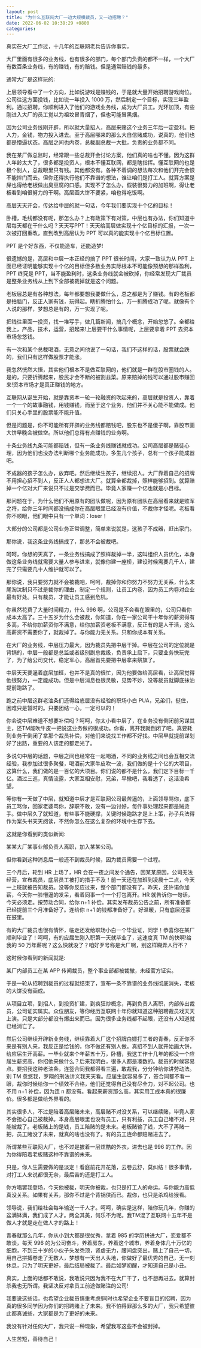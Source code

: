 ```yaml
---
layout: post
title: "为什么互联网大厂一边大规模裁员，又一边招聘？"
date: 2022-06-02 10:38:29 +0800
categories:
---
```

真实在大厂工作过，十几年的互联网老兵告诉你事实，

大厂里面有很多的业务线，也有很多的部门，每个部门负责的都不一样，一个大厂有数百条业务线，有的赚钱，有的赔钱。但是通常赔钱的最多。

通常大厂是这样玩的:

上层领导看中了一个方向，比如说游戏是赚钱的，于是就大量开始招聘游戏岗位。公司往这方面投钱，比如说一年投入 1000 万，然后制定一个目标，实现三年盈利。通过招聘，你顺利进入了他们的游戏业务线，成为大厂员工。光环加顶，有些刚进入大厂的员工觉以为祖坟冒青烟了，但也可能冒黑烟。

因为公司业务线刚开辟，所以就大量招人，高层来赌这个业务三年后一定盈利。把人力，金钱，物力投入进去。至于高层哪来的那么大自信赌成功，说真的，他们也都是懵逼状态。高层之间也内卷，总裁副总裁一大批，负责的业务都不同。

我在某厂做总监时，经常跟一些总裁开会讨论方案，他们真的啥也不懂。因为这群人年龄太大了，很多都是投资人，根本不懂互联网，都是瞎指挥。懂互联网的也是极个别人，总裁眼里只有钱。其他都没有。各种不着调的想法每次和他们开完会恨不能摔门而去。但你还得执行他们不靠谱的想法，谁让咱们是打工人。就算方案是屎也得给老板做出臭豆腐的口感。实现不了怎么办，假装很努力的加班啊，得让老板看到咱很努力的干啊。高层画大饼不要紧，咱也得吃饭啊。

高层天天开会，传达给中层的就一句话，今年我们要实现十个亿的目标！

卧槽，毛线都没有呢，那怎么办？上有政策下有对策，中层也有办法，你们知道中层每天都在干什么吗？天天写PPT！天天给高层做实现十个亿目标的汇报，一次一次被打回重改，直到改到高层认为 PPT 可以真的能实现十个亿目标位置。

PPT 是个好东西，不仅能造车，还能造梦!

很遗憾的是，高层和中层一本正经的搞了 PPT 很长时间，大家一致认为从 PPT 上面已经证明能够实现十个亿的目标但多数业务实际根本不可能像预想的那样盈利，PPT 终究是 PPT，当不能盈利时，这条业务线就会被砍掉，你经常发现大厂裁员是整条业务线从上到下全部被裁掉就是这个问题。

老板层总是有各种想法，每年都要想我要做什么，总之都是为了赚钱。有的老板都是拍脑门，反正人家有钱，玩得起。瞎折腾怕什么，万一折腾成功了呢。就像有个人说的那样，梦想总是有的，万一实现了呢。

把钱往里面一投资，找一堆写手，做几篇新闻，搞几个概念，开始忽悠了。全都给我上，产品，技术，运营，招起来!上层要干什么事情呢，上层要拿着 PPT 去资本市场忽悠钱。

有一次和某个总裁喝酒，无意之间他说了一句话，我们不这样的话，股票就会跌的，我们只有这样做股票才能涨。

我忽然恍然大悟，其实他们根本不是做互联网的，他们就是一群在股市圈钱的人。是的，只要折腾起来，股民才会不断的被割韭菜。原来赔掉的钱可以通过股市赚回来!资本市场才是真正赚钱的地方。

互联网从诞生开始，就是靠资本一轮一轮融资的吹起来的，高层就是投资人，靠着一个一个的故事融钱，用钱赚钱，而至于这个业务，他们并不关心能不能做成。他们只关心手里的股票能不能升值。

但是问题是，你不可能所有开辟的业务线都赔钱吧，股东也不是傻子啊，靠股市画大饼早晚会被做空。所以他们总得有点赚钱的业务啊。

十条业务线九条可能都赔钱，但有一条业务线赚钱就成功。公司高层都是赌徒心理，因为他们也没办法判断哪个业务能成功。多生几个孩子，总有一个孩子能成器吧。

不成器的孩子怎么办，放弃吧。然后继续生孩子，继续招人。大厂靠着自己的招牌不用担心招不到人，反正人人都想进大厂。就算全都裁掉，照样能够招到。就算赔掉一个亿对大厂来说只不过是交学费而已。毕竟人家赚一个亿也就是小目标。

那问题在于，为什么他们不用原有的团队做呢，因为原有团队在高层看来就是败军之将，给你三年时间都没搞成你在高层眼里已经没有价值，不裁你才怪呢。老板看你不顺眼，他们眼中只有一个单词：loser！

大部分的公司都是公司业务正常调整，简单来说就是，这孩子不成器，赶出家门。

那你说，我这条业务线搞成了，那总不会被裁吧。

呵呵，你想的天真了，一条业务线搞成了照样裁掉一半，这叫组织人员优化，本身做这条业务线就需要大量人参与进来，就像你建一座桥，建设时候需要几千人，建完了只需要几十人维护就可以了。

那你说，我只要努力就不会被裁吧，呵呵，裁掉你和你努力不努力无关系，什么末尾淘汰制只不过是裁你的理由，制定一个规则，让员工内卷，因为员工内卷对企业最有好处。只有裁员，才能让员工感到危机。

你虽然花费了大量时间精力，什么 996 啊，公司是不会看在眼里的，公司只看你成本太高了。三十五岁为什么会被裁，你知道，你在一家公司干十年你的薪资得有多高，不给你加薪资你不满意，给你加薪资老板不满意，反正有的是人干活，这么高薪资不需要你了，就裁掉了。与你能力无关系。只和你成本有关系。

在大厂的业务线，中层压力最大，因为裁员先把中层干掉。中层在公司的定位就是背锅的，中层一般都是总监或者级别副总裁级，负责承上启下，只要业务快玩完了，为了给公司交代，稳定军心，高层首先要把中层拿来祭旗了。

中层天天要逼着底层加班，也并不是真的很忙，因为他要做给高层看，让高层觉得他很努力，一定能成功。但是中层消息也很灵敏，见势不妙，没等裁员就脚底抹油提前跑路了。

跑之前中层这群老油条们还得给底层没有经验的职场小白 PUA，兄弟们，挺住，困难只是暂时的。只要团结一心，一定可以的！

你会说中层难道不想要补偿吗？呵呵，你太小看中层了，在业务没有倒闭前另谋其主，还TM能吹牛皮一把说这业务做的很成功。你看，离开我就倒闭了吧。真要耗到业务干倒闭了拿那个裁员补偿，对他们来说找工作都不好找。中层早就提前谋划好了出路，重要的人该走的都走光了。

多说句中层的话题，中层之间也经常在一起喝酒，不同的业务线之间也会互相交流经验，我参加过很多聚餐，喝酒前大家牛皮吹一波，我们做的是十个亿的大项目，这算什么，我们做的是一百亿的大项目。你们说的都不是什么，我们定下目标一千亿。酒过三巡，真情流露，大家互相安慰，兄弟，早撤吧，我看透了，这活没希望。

等你有一天做了中层，就知道中层才是互联网公司最苦逼的，上面领导骂你，底下员工骂你，回家老婆骂你，辞职不敢，没有一边讨好，每件事处理起来都是贼烫手。做中层久了就知道，有些事不能硬撑，关键时候跑路才是上上策，孙子兵法得作为案头书天天阅读，不然你怎么在这么复杂的环境中生存下去。

这就是你看到的类似新闻:

某某大厂某事业部负责人离职，加入某某公司。

但你看到这种消息后一般还不到裁员时候，因为裁员需要一个过程。

三个月后，轮到 HR 上场了，HR 会在一夜之间发个通告，因某某原因，公司无法经营，宣布裁员，底层员工被打的措手不及！前一天还在加班到凌晨十二点，今天一上班就被告知裁员。没等你反应过来，整个部门都没有了。昨天，还许诺你加薪，今天你一脸懵逼的发呆，看着同事一个一个打包离开。HR 就告诉你一句话，今天必须走。按劳动合同，给你 n+1 补偿。其实发布裁员公告之前，所有准备都已经提前三个月准备好了。连给你 n+1 的钱都准备好了。好温暖，只有底层还蒙在鼓里。

有的大厂裁员也很有情怀，临走还发给职场小白一个毕业证，同学！恭喜你在某厂顺利毕业了！呵呵，有的应届生刚入职第一天就毕业了，这速度真 TM 的快啊!给我的 50 万年薪呢？这么快就没了？咱好歹号称是大厂啊，别这样糊弄人行不？

这时候你看到的新闻就是:

某厂内部员工在某 APP 传闻裁员，整个事业部都被裁撤，未经官方证实。

于是一轮从招聘到裁员的过程就结束了，宣布一条不靠谱的业务线彻底消失，老板的大饼没有画成。

从项目立项，到招人，到投资扩建，到疯狂炒概念，再到负责人离职，内部传出裁员，公司证实属实。众位朋友，等你经历互联网十年你就知道这种招聘裁员戏天天上演。只是大部分都没有爆出来而已。因为很多业务线都不起眼，还没有人知道就已经消亡了。

然后公司继续开辟新业务线，继续靠着大厂这个招牌白嫖打工者的青春，反正你不来是有别人来，我反正是给钱的，你不做还有别人做。真招不到人就开始画大饼，给应届生开高薪。一毕业就来个年薪五十万，卧槽，我这工作十几年的都没一个应届生薪资高，你招他来做什么？后来我明白，很多人都是凑数的。裁员的时候容易点。要招我这种老油条，连签合同我都得看三遍，敢裁我，分分钟给你讲劳动法。别 TM 忽悠我，罗翔的刑法讲义我天天看。应届生就容易多了，签合同都不看一眼，裁你时候给你一个绩效不合格，他们还觉得自己没有尽全力，对不起公司。也不用 n+1 补偿，因为连 n 都没有。看起来薪资那么高，其实用工成本真的很廉价。很多都是做给外界看的。

其实很多人，不过是陪着高层赌未来，高层赌不对没关系，可以继续赌，毕竟人家不会担心自己被裁掉。本身高层眼里也没有员工，只有利益，员工自己堵不对，只能被裁了。老板赌上的是钱，员工陪赌的是未来。老板赌输了钱，大不了再赌一把，员工赌没了未来，就真的啥也没有了。有的员工连命都赔赌进去了。

所谓某些互联网大厂，也不过是披着一层炫酷的外衣，进去也是 996 的工作。因为你得陪着老板赌这种不靠谱的未来。

只是，你人生需要做的是淡定！看庭前花开花落，云卷云舒，莫纠结！很多事情，对打工人来说都很无奈，最后苦的还是打工人。

你方唱罢我登场，今天他被裁，明天你被裁，也只是打工人的命运。与你能力高低真没关系。如果有关系，那你不过是个背锅侠而已。裁你，也只是杀鸡给猴看。

领导说，我们给社会每年输送一千人才。呵呵，确实是这样，陪你玩几年，你赚的盆满钵满，我们成了人才。两全其美，何乐不为呢。我TM混了互联网十五年不是做人才就是走在做人才的路上！

青春就那么几年，你从小到大都是很优秀，拿着 985 的学历拼进大厂，恋爱都不敢谈，每天 996 的为公司奋斗，养着房东，养着这个城市，养着身体几十万亿的细胞，不到三十岁的小伙子头发秃顶，肾虚无力，腰间盘突出，赌上了自己一切，用自己拼搏卷走了无数人，梦想有一天出人头地，你做好了最优秀的自己，无一刻休息，只为了明天更好，最后结局被裁了。最后如梦初醒，才知道自己是小丑。

真实，上面的话都不敢说，我敢说只因为我不在大厂干了，也不想再进去。就算封杀我也无所谓。我坚决反对拿员工前途做赌注的公司!

我要说这些话，也希望企业裁员慎重考虑!同时也希望企业不要盲目的招聘，因为真的很多同学因为你们的招聘赌上了未来。我不怕得罪那么多的大厂，我只希望彼此都真诚些，大家都是为了更好的未来。

我没有针对任何大厂，我只说一种现象，希望我写这些不会被封掉。

人生苦短，善待自己！

